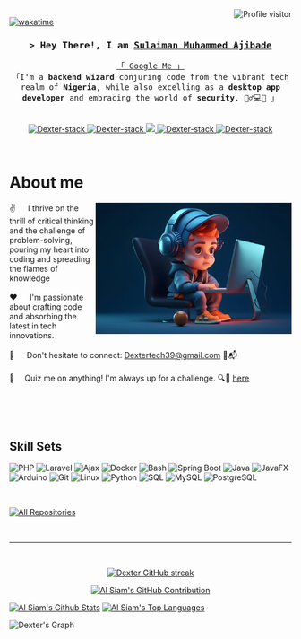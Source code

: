 <!--
<h2 align="center">
  Welcome to Al Siam World!
  <img src="https://media.giphy.com/media/hvRJCLFzcasrR4ia7z/giphy.gif" width="28">
</h2>
-->

<!--
<p align="center">
  <a href="https://github.com/Dexter-stack"><img src="https://readme-typing-svg.herokuapp.com/?lines=Self%20Taught%20Programmer;Front%20End%20Developer;1.5%2B%20years%20of%20coding%20experience;Always%20learning%20new%20things&center=true&width=380&height=45"></a>
</p>

 -->

<a href="https://komarev.com/ghpvc/?username=Dexter-stack">
  <img align="right" src="https://komarev.com/ghpvc/?username=Dexter-stack&label=Visitors&color=0e75b6&style=flat" alt="Profile visitor" />
</a>


[![wakatime](https://wakatime.com/badge/user/eebb3dd8-d9b2-40de-9b88-6fd6cac99dbc.svg)](https://wakatime.com/@eebb3dd8-d9b2-40de-9b88-6fd6cac99dbc)

<!-- Intro  -->
<h3 align="center">
        <samp>&gt; Hey There!, I am
                <b><a target="_blank" href="https://Dexter-stack.com">Sulaiman Muhammed Ajibade</a></b>
        </samp>
</h3>


<p align="center"> 
  <samp>
    <a href="https://www.google.com/search?q=Dexter-stack">「 Google Me 」</a>
    <br>
    「I'm a <b>backend wizard</b> conjuring code from the vibrant tech realm of <b>Nigeria</b>, while also excelling as a <b>desktop app developer</b> and embracing the world of <b>security</b>. 🧙‍♂️💻🔐 」
    <br>
    <br>
  </samp>
</p>

<p align="center">
 <a href="https://Dexter-stack.com" target="blank">
  <img src="https://img.shields.io/badge/Website-DC143C?style=for-the-badge&logo=medium&logoColor=white" alt="Dexter-stack" />
 </a>
 <a href="https://linkedin.com/in/sulaiman-muhammad-2475a11a1" target="_blank">
  <img src="https://img.shields.io/badge/LinkedIn-0077B5?style=for-the-badge&logo=linkedin&logoColor=white" alt="Dexter-stack"/>
 </a>
 <!-- <a href="https://dev.to/Dexter-stack" target="_blank">
  <img src="https://img.shields.io/badge/dev.to-0A0A0A?style=for-the-badge&logo=dev.to&logoColor=white" alt="Dexter-stack" />
 </a> -->
 <a href="https://twitter.com/tohaCodes" target="_blank">
  <img src="https://img.shields.io/badge/Twitter-1DA1F2?style=for-the-badge&logo=twitter&logoColor=white" />
 </a>
 <a href="https://instagram.com/dev_dexter001" target="_blank">
  <img src="https://img.shields.io/badge/Instagram-fe4164?style=for-the-badge&logo=instagram&logoColor=white" alt="Dexter-stack" />
 </a> 
 <a href="https://facebook.com/muhammed.sulaimon.37" target="_blank">
  <img src="https://img.shields.io/badge/Facebook-20BEFF?&style=for-the-badge&logo=facebook&logoColor=white" alt="Dexter-stack"  />
  </a> 
</p>
<br />

<!-- About Section -->
 # About me
 
<p>
 <img align="right" width="350" src="/assets/programmer.png" alt="Coding gif" />
  
 ✌️ &emsp; I thrive on the thrill of critical thinking and the challenge of problem-solving, pouring my heart into coding and spreading the flames of knowledge<br><br/>
 ❤️ &emsp;  I'm passionate about crafting code and absorbing the latest in tech innovations. <br/><br/>
 📧 &emsp; Don't hesitate to connect: Dextertech39@gmail.com 🚀📬<br/><br/>
 💬 &emsp;Quiz me on anything! I'm always up for a challenge. 🔍🧠 [here](https://github.com/Dexter-stack/Dexter-stack/issues)

</p>

<br/>
<br/>
<br/>

## Skill Sets
![PHP](https://img.shields.io/badge/PHP-777BB4?style=for-the-badge&logo=php&logoColor=white)
![Laravel](https://img.shields.io/badge/Laravel-FF2D20?style=for-the-badge&logo=laravel&logoColor=white)
![Ajax](https://img.shields.io/badge/Ajax-0095D5?style=for-the-badge&logo=ajax&logoColor=white)
![Docker](https://img.shields.io/badge/Docker-2496ED?style=for-the-badge&logo=docker&logoColor=white)
![Bash](https://img.shields.io/badge/Bash-4EAA25?style=for-the-badge&logo=gnu%20bash&logoColor=white)
![Spring Boot](https://img.shields.io/badge/Spring_Boot-6DB33F?style=for-the-badge&logo=spring%20boot&logoColor=white)
![Java](https://img.shields.io/badge/Java-007396?style=for-the-badge&logo=java&logoColor=white)
![JavaFX](https://img.shields.io/badge/JavaFX-5382A1?style=for-the-badge&logo=java&logoColor=white)
![Arduino](https://img.shields.io/badge/Arduino-00979D?style=for-the-badge&logo=arduino&logoColor=white)
![Git](https://img.shields.io/badge/Git-F05032?style=for-the-badge&logo=git&logoColor=white)
![Linux](https://img.shields.io/badge/Linux-FCC624?style=for-the-badge&logo=linux&logoColor=black)
![Python](https://img.shields.io/badge/Python-3776AB?style=for-the-badge&logo=python&logoColor=white)
![SQL](https://img.shields.io/badge/SQL-003B57?style=for-the-badge&logo=sql&logoColor=white)
![MySQL](https://img.shields.io/badge/MySQL-4479A1?style=for-the-badge&logo=mysql&logoColor=white)
![PostgreSQL](https://img.shields.io/badge/PostgreSQL-336791?style=for-the-badge&logo=postgresql&logoColor=white)


<br/>



<p align="left">
  <a href="https://github.com/Dexter-stack?tab=repositories" target="_blank"><img alt="All Repositories" title="All Repositories" src="https://img.shields.io/badge/-All%20Repos-2962FF?style=for-the-badge&logo=koding&logoColor=white"/></a>
</p>

<br/>
<hr/>
<br/>

<p align="center">
  <a href="https://github.com/Dexter-stack">
    <img src="https://github-readme-streak-stats.herokuapp.com/?user=Dexter-stack&theme=radical&border=7F3FBF&background=0D1117" alt="Dexter GitHub streak"/>
  </a>
</p>

<p align="center">
  <a href="https://github.com/Dexter-stack">
    <img src="https://github-profile-summary-cards.vercel.app/api/cards/profile-details?username=Dexter-stack&theme=radical" alt="Al Siam's GitHub Contribution"/>
  </a>
</p>

<a> 
    <a href="https://github.com/Dexter-stack"><img alt="Al Siam's Github Stats" src="https://denvercoder1-github-readme-stats.vercel.app/api?username=Dexter-stack&show_icons=true&count_private=true&theme=react&border_color=7F3FBF&bg_color=0D1117&title_color=F85D7F&icon_color=F8D866" height="192px" width="49.5%"/></a>
  <a href="https://github.com/Dexter-stack"><img alt="Al Siam's Top Languages" src="https://denvercoder1-github-readme-stats.vercel.app/api/top-langs/?username=Dexter-stack&langs_count=8&layout=compact&theme=react&border_color=7F3FBF&bg_color=0D1117&title_color=F85D7F&icon_color=F8D866" height="192px" width="49.5%"/></a>
  <br/>
</a>


![Dexter's Graph](https://github-readme-activity-graph.vercel.app/graph?username=Dexter-stack&custom_title=Dexter's%20GitHub%20Activity%20Graph&bg_color=0D1117&color=7F3FBF&line=7F3FBF&point=7F3FBF&area_color=FFFFFF&title_color=FFFFFF&area=true)
